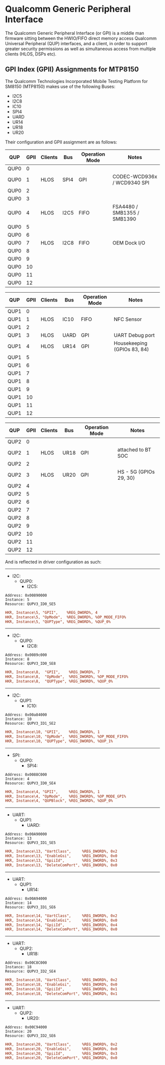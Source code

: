 # Qualcomm Generic Peripheral Interface

The Qualcomm Generic Peripheral Interface (or GPI) is a middle man firmware sitting between the HWIO/FIFO direct memory access Qualcomm Universal Peripheral (QUP) interfaces, and a client, in order to support greater security permissions as well as simultaneous access from multiple clients (HLOS, DSPs etc).

## GPI Index (GPII) Assignments for MTP8150

The Qualcomm Technologies Incorporated Mobile Testing Platform for SM8150 (MTP8150) makes use of the following Buses:

- I2C5
- I2C8
- IC10
- SPI4
- UARD
- UR14
- UR18
- UR20

Their configuration and GPII assignment are as follows:

| QUP  | GPII | Clients | Bus  | Operation Mode | Notes                       |
|------|------|---------|------|----------------|-----------------------------|
| QUP0 | 0    |         |      |                |                             |
| QUP0 | 1    | HLOS    | SPI4 | GPI            | CODEC-WCD936x / WCD9340 SPI |
| QUP0 | 2    |         |      |                |                             |
| QUP0 | 3    |         |      |                |                             |
| QUP0 | 4    | HLOS    | I2C5 | FIFO           | FSA4480 / SMB1355 / SMB1390 |
| QUP0 | 5    |         |      |                |                             |
| QUP0 | 6    |         |      |                |                             |
| QUP0 | 7    | HLOS    | I2C8 | FIFO           | OEM Dock I/O                |
| QUP0 | 8    |         |      |                |                             |
| QUP0 | 9    |         |      |                |                             |
| QUP0 | 10   |         |      |                |                             |
| QUP0 | 11   |         |      |                |                             |
| QUP0 | 12   |         |      |                |                             |

| QUP  | GPII | Clients | Bus  | Operation Mode | Notes                       |
|------|------|---------|------|----------------|-----------------------------|
| QUP1 | 0    |         |      |                |                             |
| QUP1 | 1    | HLOS    | IC10 | FIFO           | NFC Sensor                  |
| QUP1 | 2    |         |      |                |                             |
| QUP1 | 3    | HLOS    | UARD | GPI            | UART Debug port             |
| QUP1 | 4    | HLOS    | UR14 | GPI            | Housekeeping (GPIOs 83, 84) |
| QUP1 | 5    |         |      |                |                             |
| QUP1 | 6    |         |      |                |                             |
| QUP1 | 7    |         |      |                |                             |
| QUP1 | 8    |         |      |                |                             |
| QUP1 | 9    |         |      |                |                             |
| QUP1 | 10   |         |      |                |                             |
| QUP1 | 11   |         |      |                |                             |
| QUP1 | 12   |         |      |                |                             |

| QUP  | GPII | Clients | Bus  | Operation Mode | Notes                       |
|------|------|---------|------|----------------|-----------------------------|
| QUP2 | 0    |         |      |                |                             |
| QUP2 | 1    | HLOS    | UR18 | GPI            | attached to BT SOC          |
| QUP2 | 2    |         |      |                |                             |
| QUP2 | 3    | HLOS    | UR20 | GPI            | HS - 5G (GPIOs 29, 30)      |
| QUP2 | 4    |         |      |                |                             |
| QUP2 | 5    |         |      |                |                             |
| QUP2 | 6    |         |      |                |                             |
| QUP2 | 7    |         |      |                |                             |
| QUP2 | 8    |         |      |                |                             |
| QUP2 | 9    |         |      |                |                             |
| QUP2 | 10   |         |      |                |                             |
| QUP2 | 11   |         |      |                |                             |
| QUP2 | 12   |         |      |                |                             |

And is reflected in driver configuration as such:

---

- I2C:
    - QUP0:
        - I2C5:

```
Address: 0x00890000
Instance: 5
Resource: QUPV3_ID0_SE5
```

```ini
HKR, Instance\5, "GPII",    %REG_DWORD%, 4
HKR, Instance\5, "OpMode",  %REG_DWORD%, %OP_MODE_FIFO%
HKR, Instance\5, "QUPType", %REG_DWORD%, %QUP_0%
```

---

- I2C:
    - QUP0:
        - I2C8:

```
Address: 0x0089c000
Instance: 8
Resource: QUPV3_ID0_SE8
```

```ini
HKR, Instance\8,  "GPII",    %REG_DWORD%, 7
HKR, Instance\8,  "OpMode",  %REG_DWORD%, %OP_MODE_FIFO%
HKR, Instance\8,  "QUPType", %REG_DWORD%, %QUP_0%
```

---

- I2C:
    - QUP1:
        - IC10:

```
Address: 0x00a84000
Instance: 10
Resource: QUPV3_ID1_SE2
```

```ini
HKR, Instance\10, "GPII",    %REG_DWORD%, 1
HKR, Instance\10, "OpMode",  %REG_DWORD%, %OP_MODE_FIFO%
HKR, Instance\10, "QUPType", %REG_DWORD%, %QUP_1%
```

---

- SPI:
    - QUP0:
        - SPI4:

```
Address: 0x0088C000
Instance: 4
Resource: QUPV3_ID0_SE4
```

```ini
HKR, Instance\4, "GPII",     %REG_DWORD%, 1
HKR, Instance\4, "OpMode",   %REG_DWORD%, %OP_MODE_GPI%
HKR, Instance\4, "QUPBlock", %REG_DWORD%, %QUP_0%
```

---

- UART:
    - QUP1:
        - UARD:

```
Address: 0x00A90000
Instance: 13
Resource: QUPV3_ID1_SE5
```

```ini
HKR, Instance\13, "UartClass",     %REG_DWORD%, 0x2
HKR, Instance\13, "EnableGsi",     %REG_DWORD%, 0x0
HKR, Instance\13, "GpiiId",        %REG_DWORD%, 0x3
HKR, Instance\13, "DeleteComPort", %REG_DWORD%, 0x0
```

---

- UART:
    - QUP1:
        - UR14:

```
Address: 0x00A94000
Instance: 14
Resource: QUPV3_ID1_SE6
```

```ini
HKR, Instance\14, "UartClass",     %REG_DWORD%, 0x2
HKR, Instance\14, "EnableGsi",     %REG_DWORD%, 0x0
HKR, Instance\14, "GpiiId",        %REG_DWORD%, 0x4
HKR, Instance\14, "DeleteComPort", %REG_DWORD%, 0x0
```

---

- UART:
    - QUP2:
        - UR18:

```
Address: 0x00C8C000
Instance: 18
Resource: QUPV3_ID2_SE4
```

```ini
HKR, Instance\18, "UartClass",     %REG_DWORD%, 0x2
HKR, Instance\18, "EnableGsi",     %REG_DWORD%, 0x0
HKR, Instance\18, "GpiiId",        %REG_DWORD%, 0x1
HKR, Instance\18, "DeleteComPort", %REG_DWORD%, 0x1
```

---

- UART:
    - QUP2:
        - UR20:

```
Address: 0x00C94000
Instance: 20
Resource: QUPV3_ID2_SE6
```

```ini
HKR, Instance\20, "UartClass",     %REG_DWORD%, 0x2
HKR, Instance\20, "EnableGsi",     %REG_DWORD%, 0x0
HKR, Instance\20, "GpiiId",        %REG_DWORD%, 0x3
HKR, Instance\20, "DeleteComPort", %REG_DWORD%, 0x0
```